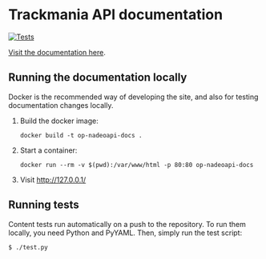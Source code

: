 # Trackmania API documentation
[![Tests](https://github.com/openplanet-nl/nadeoapi-docs/actions/workflows/tests.yml/badge.svg)](https://github.com/openplanet-nl/nadeoapi-docs/actions/workflows/tests.yml)

[Visit the documentation here](https://webservices.openplanet.dev/).

## Running the documentation locally
Docker is the recommended way of developing the site, and also for testing documentation changes locally.

1. Build the docker image:
   ```
   docker build -t op-nadeoapi-docs .
   ```
2. Start a container:
   ```
   docker run --rm -v $(pwd):/var/www/html -p 80:80 op-nadeoapi-docs
   ```
3. Visit http://127.0.0.1/

## Running tests
Content tests run automatically on a push to the repository. To run them locally, you need Python and PyYAML. Then, simply run the test script:

```
$ ./test.py
```
